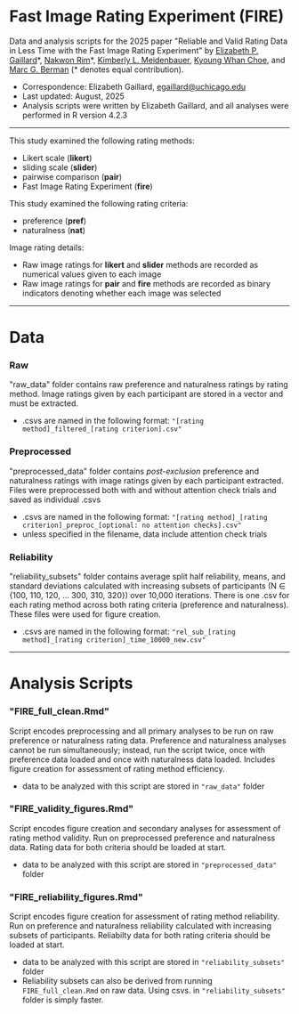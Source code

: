 # Fast Image Rating Experiment (FIRE)
Data and analysis scripts for the 2025 paper "Reliable and Valid Rating Data in Less Time with the Fast Image Rating Experiment" by [Elizabeth P. Gaillard](https://github.com/egaillar)\*, [Nakwon Rim](https://nwrim.github.io)\*, [Kimberly L. Meidenbauer](https://kim-meidenbauer.github.io/), [Kyoung Whan Choe](https://kywch.github.io), and [Marc G. Berman](https://voices.uchicago.edu/bermanlab/) (* denotes equal contribution).

- Correspondence: Elizabeth Gaillard, egaillard@uchicago.edu
- Last updated: August, 2025
- Analysis scripts were written by Elizabeth Gaillard, and all analyses were performed in R version 4.2.3
---
This study examined the following rating methods: 

 - Likert scale (**likert**) 
 - sliding scale (**slider**)
 - pairwise comparison (**pair**)
 - Fast Image Rating Experiment (**fire**)
   
   
This study examined the following rating criteria:

 - preference (**pref**)
 - naturalness (**nat**)

Image rating details:

 - Raw image ratings for **likert** and **slider** methods are recorded as numerical values given to each image
 - Raw image ratings for **pair** and **fire** methods are recorded as binary indicators denoting whether each image was selected

---
# Data
### Raw ###

"raw_data" folder contains raw preference and naturalness ratings by rating method. Image ratings given by each participant are stored in a vector and must be extracted.

 - .csvs are named in the following format: `"[rating
   method]_filtered_[rating criterion].csv"`


### Preprocessed ###

"preprocessed_data" folder contains _post-exclusion_ preference and naturalness ratings with image ratings given by each participant extracted. Files were preprocessed both with and without attention check trials and saved as individual .csvs
       
- .csvs are named in the following format: `"[rating method]_[rating criterion]_preproc_[optional: no attention checks].csv"`
- unless specified in the filename, data include attention check trials


### Reliability ###

"reliability_subsets" folder contains average split half reliability, means, and standard deviations calculated with increasing subsets of participants (N ∈ {100, 110, 120, … 300, 310, 320}) over 10,000 iterations. There is one .csv for each rating method across both rating criteria (preference and naturalness). These files were used for figure creation.

- .csvs are named in the following format: `"rel_sub_[rating method]_[rating criterion]_time_10000_new.csv"`


---
# Analysis Scripts
### "FIRE_full_clean.Rmd" ###

Script encodes preprocessing and all primary analyses to be run on raw preference or naturalness rating data. Preference and naturalness analyses cannot be run simultaneously; instead, run the script twice, once with preference data loaded and once with naturalness data loaded. Includes figure creation for assessment of rating method efficiency.

- data to be analyzed with this script are stored in `"raw_data"` folder


### "FIRE_validity_figures.Rmd" ###

Script encodes figure creation and secondary analyses for assessment of rating method validity. Run on preprocessed preference and naturalness data. Rating data for both criteria should be loaded at start.

- data to be analyzed with this script are stored in `"preprocessed_data"` folder


### "FIRE_reliability_figures.Rmd" ###

Script encodes figure creation for assessment of rating method reliability. Run on preference and naturalness reliability calculated with increasing subsets of participants. Reliabilty data for both rating criteria should be loaded at start.

- data to be analyzed with this script are stored in `"reliability_subsets"` folder
- Reliability subsets can also be derived from running `FIRE_full_clean.Rmd` on raw data. Using csvs. in `"reliability_subsets"` folder is simply faster. 
